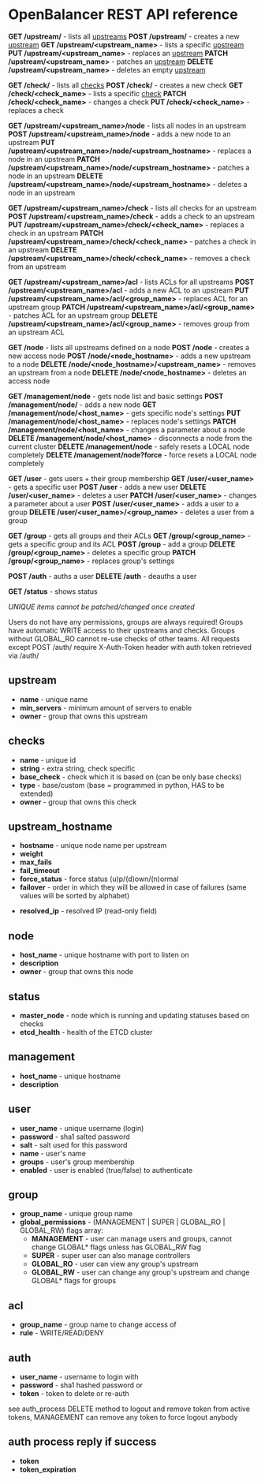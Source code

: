 # OpenBalancer REST API reference

**GET /upstream/** - lists all [upstreams](#upstream)
**POST /upstream/** - creates a new [upstream](#upstream)
**GET /upstream/<upstream_name>** - lists a specific [upstream](#upstream)
**PUT /upstream/<upstream_name>** - replaces an [upstream](#upstream)
**PATCH /upstream/<upstream_name>** - patches an [upstream](#upstream)
**DELETE /upstream/<upstream_name>** - deletes an empty [upstream](#upstream)


**GET /check/** - lists all [checks](#checks)
**POST /check/** - creates a new check
**GET /check/<check_name>** - lists a specific [check](#checks)
**PATCH /check/<check_name>** - changes a check
**PUT /check/<check_name>** - replaces a check


**GET /upstream/<upstream_name>/node** - lists all nodes in an upstream
**POST /upstream/<upstream_name>/node** - adds a new node to an upstream
**PUT /upstream/<upstream_name>/node/<upstream_hostname>** - replaces a node in an upstream
**PATCH /upstream/<upstream_name>/node/<upstream_hostname>** - patches a node in an upstream
**DELETE /upstream/<upstream_name>/node/<upstream_hostname>** - deletes a node in an upstream


**GET /upstream/<upstream_name>/check** - lists all checks for an upstream
**POST /upstream/<upstream_name>/check** - adds a check to an upstream
**PUT /upstream/<upstream_name>/check/<check_name>** - replaces a check in an upstream
**PATCH /upstream/<upstream_name>/check/<check_name>** - patches a check in an upstream
**DELETE /upstream/<upstream_name>/check/<check_name>** - removes a check from an upstream


**GET /upstream/<upstream_name>/acl** - lists ACLs for all upstreams
**POST /upstream/<upstream_name>/acl** - adds a new ACL to an upstream
**PUT /upstream/<upstream_name>/acl/<group_name>** - replaces ACL for an upstream group
**PATCH /upstream/<upstream_name>/acl/<group_name>** - patches ACL for an upstream group
**DELETE /upstream/<upstream_name>/acl/<group_name>** - removes group from an upstream ACL


**GET /node** - lists all upstreams defined on a node
**POST /node** - creates a new access node
**POST /node/<node_hostname>** - adds a new upstream to a node
**DELETE /node/<node_hostname>/<upstream_name>** - removes an upstream from a node
**DELETE /node/<node_hostname>** - deletes an access node


**GET /management/node** - gets node list and basic settings
**POST /management/node/** - adds a new node
**GET /management/node/<host_name>** - gets specific node's settings
**PUT /management/node/<host_name>** - replaces node's settings
**PATCH /management/node/<host_name>** - changes a parameter about a node
**DELETE /management/node/<host_name>** - disconnects a node from the current cluster
**DELETE /management/node** - safely resets a LOCAL node completely
**DELETE /management/node?force** - force resets a LOCAL node completely


**GET /user** - gets users + their group membership
**GET /user/<user_name>** - gets a specific user
**POST /user** - adds a new user
**DELETE /user/<user_name>** - deletes a user
**PATCH /user/<user_name>** - changes a parameter about a user
**POST /user/<user_name>** - adds a user to a group
**DELETE /user/<user_name>/<group_name>** - deletes a user from a group


**GET /group** - gets all groups and their ACLs
**GET /group/<group_name>** - gets a specific group and its ACL
**POST /group** - add a group
**DELETE /group/<group_name>** - deletes a specific group
**PATCH /group/<group_name>** - replaces group's settings


**POST /auth** - auths a user
**DELETE /auth** - deauths a user


**GET /status** - shows status


*UNIQUE items cannot be patched/changed once created*

Users do not have any permissions, groups are always required!
Groups have automatic WRITE access to their upstreams and checks.
Groups without GLOBAL_RO cannot re-use checks of other teams.
All requests except POST /auth/ require X-Auth-Token header with auth token retrieved via /auth/

## upstream
  - **name** - unique name
  - **min_servers** - minimum amount of servers to enable
  - **owner** - group that owns this upstream
  
## checks
  - **name** - unique id
  - **string** - extra string, check specific
  - **base_check** - check which it is based on (can be only base checks)
  - **type** - base/custom (base = programmed in python, HAS to be extended)
  - **owner** - group that owns this check
  
## upstream_hostname
  * **hostname** - unique node name per upstream
  * **weight**
  * **max_fails**
  * **fail_timeout**
  * **force_status** - force status (u)p/(d)own/(n)ormal
  * **failover** - order in which they will be allowed in case of failures (same values will be sorted by alphabet)

  - **resolved_ip** - resolved IP (read-only field)
  
## node
  - **host_name** - unique hostname with port to listen on
  - **description**
  - **owner** - group that owns this node
  
## status
  - **master_node** - node which is running and updating statuses based on checks
  - **etcd_health** - health of the ETCD cluster
  
## management
  - **host_name** - unique hostname 
  - **description**
  
## user
  - **user_name** - unique username (login)
  - **password** - sha1 salted password
  - **salt** - salt used for this password
  - **name** - user's name
  - **groups** - user's group membership
  - **enabled** - user is enabled (true/false) to authenticate

## group
  - **group_name** - unique group name
  - **global_permissions** - (MANAGEMENT | SUPER | GLOBAL_RO | GLOBAL_RW) flags array:
    - **MANAGEMENT** - user can manage users and groups, cannot change GLOBAL* flags unless has GLOBAL_RW flag
    - **SUPER** - super user can also manage controllers
    - **GLOBAL_RO** - user can view any group's upstream
    - **GLOBAL_RW** - user can change any group's upstream and change GLOBAL* flags for groups
  
## acl
  - **group_name** - group name to change access of
  - **rule** - WRITE/READ/DENY
  
## auth
  - **user_name** - username to login with
  - **password** - sha1 hashed password
  or
  - **token** - token to delete or re-auth
  
see auth_process
DELETE method to logout and remove token from active tokens, MANAGEMENT can remove any token to force logout anybody
  
## auth process reply if success
  - **token**
  - **token_expiration**